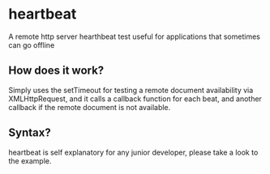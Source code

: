 # heartbeat
A remote http server hearthbeat test useful for applications that sometimes can go offline

## How does it work?
Simply uses the setTimeout for testing a remote document availability via XMLHttpRequest, and it calls a callback function for each beat, and another callback if the remote document is not available.

## Syntax?
heartbeat is self explanatory for any junior developer, please take a look to the example.
